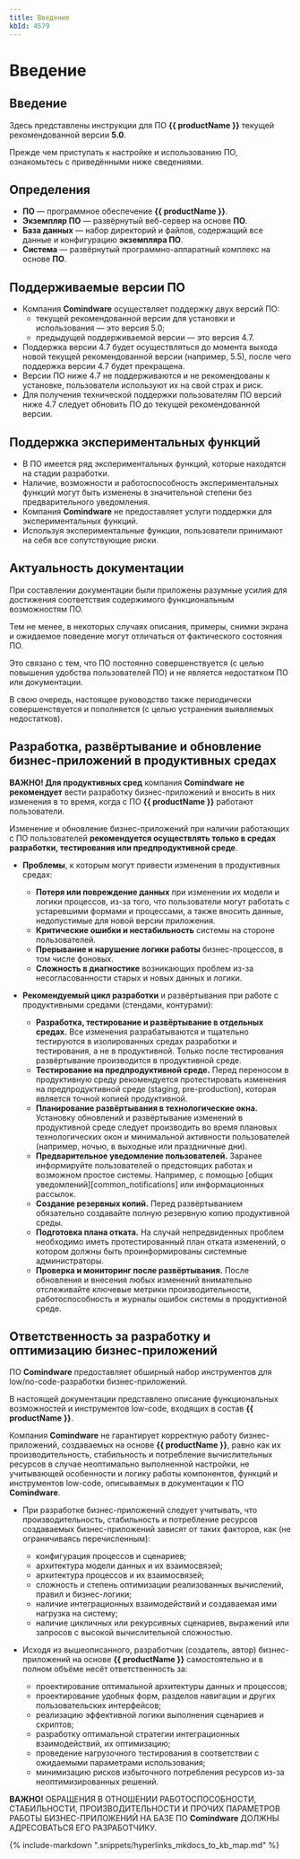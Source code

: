```yaml
---
title: Введение
kbId: 4579
---
```


# Введение

## Введение

Здесь представлены инструкции для ПО **{{ productName }}** текущей рекомендованной версии **5.0**.

Прежде чем приступать к настройке и использованию ПО, ознакомьтесь с приведёнными ниже сведениями.

## Определения

- **ПО** — программное обеспечение **{{ productName }}**.
- **Экземпляр ПО** — развёрнутый веб-сервер на основе **ПО**.
- **База данных** — набор директорий и файлов, содержащий все данные и конфигурацию **экземпляра ПО**.
- **Система** — развёрнутый программно-аппаратный комплекс на основе **ПО**.

## Поддерживаемые версии ПО

- Компания **Comindware** осуществляет поддержку двух версий ПО:
  - текущей рекомендованной версии для установки и использования — это версия 5.0;
  - предыдущей поддерживаемой версии — это версия 4.7.
- Поддержка версии 4.7 будет осуществляться до момента выхода новой текущей рекомендованной версии (например, 5.5), после чего поддержка версии 4.7 будет прекращена.
- Версии ПО ниже 4.7 не поддерживаются и не рекомендованы к установке, пользователи используют их на свой страх и риск.
- Для получения технической поддержки пользователям ПО версий ниже 4.7 следует обновить ПО до текущей рекомендованной версии.

## Поддержка экспериментальных функций

- В ПО имеется ряд экспериментальных функций, которые находятся на стадии разработки.
- Наличие, возможности и работоспособность экспериментальных функций могут быть изменены в значительной степени без предварительного уведомления.
- Компания **Comindware** не предоставляет услуги поддержки для экспериментальных функций.
- Используя экспериментальные функции, пользователи принимают на себя все сопутствующие риски.

## Актуальность документации

При составлении документации были приложены разумные усилия для достижения соответствия содержимого функциональным возможностям ПО.

Тем не менее, в некоторых случаях описания, примеры, снимки экрана и ожидаемое поведение могут отличаться от фактического состояния ПО.

Это связано с тем, что ПО постоянно совершенствуется (с целью повышения удобства пользователей ПО) и не является недостатком ПО или документации.

В свою очередь, настоящее руководство также периодически совершенствуется и пополняется (с целью устранения выявляемых недостатков).

## Разработка, развёртывание и обновление бизнес-приложений в продуктивных средах

**ВАЖНО! Для продуктивных сред** компания **Comindware** **не рекомендует** вести разработку бизнес-приложений и вносить в них изменения в то время, когда с ПО **{{ productName }}** работают пользователи.

Изменение и обновление бизнес-приложений при наличии работающих с ПО пользователей **рекомендуется осуществлять только в средах разработки, тестирования или предпродуктивной среде**.

- **Проблемы**, к которым могут привести изменения в продуктивных средах:

  - **Потеря или повреждение данных** при изменении их модели и логики процессов, из-за того, что пользователи могут работать с устаревшими формами и процессами, а также вносить данные, недопустимые для новой версии приложения.
  - **Критические ошибки и нестабильность** системы на стороне пользователей.
  - **Прерывание и нарушение логики работы** бизнес-процессов, в том числе фоновых.
  - **Сложность в диагностике** возникающих проблем из-за несогласованности старых и новых данных и логики.
- **Рекомендуемый цикл разработки** и развёртывания при работе с продуктивными средами (стендами, контурами):

  - **Разработка, тестирование и развёртывание в отдельных средах.** Все изменения разрабатываются и тщательно тестируются в изолированных средах разработки и тестирования, а не в продуктивной. Только после тестирования развёртывание производится в продуктивной среде.
  - **Тестирование на предпродуктивной среде.** Перед переносом в продуктивную среду рекомендуется протестировать изменения на предпродуктивной среде (staging, pre-production), которая является точной копией продуктивной.
  - **Планирование развёртывания в технологические окна.** Установку обновлений и развёртывание изменений в продуктивной среде следует производить во время плановых технологических окон и минимальной активности пользователей (например, ночью, в выходные или праздничные дни).
  - **Предварительное уведомление пользователей.** Заранее информируйте пользователей о предстоящих работах и возможном простое системы. Например, с помощью [общих уведомлений][common_notifications] или информационных рассылок.
  - **Создание резервных копий.** Перед развёртыванием обязательно создавайте полную резервную копию продуктивной среды.
  - **Подготовка плана отката.** На случай непредвиденных проблем необходимо иметь протестированный план отката изменений, о котором должны быть проинформированы системные администраторы.
  - **Проверка и мониторинг после развёртывания.** После обновления и внесения любых изменений внимательно отслеживайте ключевые метрики производительности, работоспособность и журналы ошибок системы в продуктивной среде.

## Ответственность за разработку и оптимизацию бизнес-приложений

ПО **Comindware** предоставляет обширный набор инструментов для low/no-code-разработки бизнес-приложений.

В настоящей документации представлено описание функциональных возможностей и инструментов low-code, входящих в состав **{{ productName }}**.

Компания **Comindware** не гарантирует корректную работу бизнес-приложений, создаваемых на основе **{{ productName }}**, равно как их производительность, стабильность и потребление вычислительных ресурсов в случае неоптимально выполненной настройки, не учитывающей особенности и логику работы компонентов, функций и инструментов low-code, описываемых в документации к ПО **Comindware**.

- При разработке бизнес-приложений следует учитывать, что производительность, стабильность и потребление ресурсов создаваемых бизнес-приложений зависят от таких факторов, как (не ограничиваясь перечисленным):

  - конфигурация процессов и сценариев;
  - архитектура модели данных и их взаимосвязей;
  - архитектура процессов и их взаимосвязей;
  - сложность и степень оптимизации реализованных вычислений, правил и бизнес-логики;
  - наличие интеграционных взаимодействий и создаваемая ими нагрузка на систему;
  - наличие цикличных или рекурсивных сценариев, выражений или запросов с высокой вычислительной сложностью.
- Исходя из вышеописанного, разработчик (создатель, автор) бизнес-приложений на основе **{{ productName }}** самостоятельно и в полном объёме несёт ответственность за:

  - проектирование оптимальной архитектуры данных и процессов;
  - проектирование удобных форм, разделов навигации и других пользовательских интерфейсов;
  - реализацию эффективной логики выполнения сценариев и скриптов;
  - разработку оптимальной стратегии интеграционных взаимодействий, их оптимизацию;
  - проведение нагрузочного тестирования в соответствии с ожидаемыми параметрами использования;
  - минимизацию рисков избыточного потребления ресурсов из-за неоптимизированных решений.

**ВАЖНО!** ОБРАЩЕНИЯ В ОТНОШЕНИИ РАБОТОСПОСОБНОСТИ, СТАБИЛЬНОСТИ, ПРОИЗВОДИТЕЛЬНОСТИ И ПРОЧИХ ПАРАМЕТРОВ РАБОТЫ БИЗНЕС-ПРИЛОЖЕНИЙ НА БАЗЕ ПО **Comindware** ДОЛЖНЫ АДРЕСОВАТЬСЯ ЕГО РАЗРАБОТЧИКУ.

{% include-markdown ".snippets/hyperlinks_mkdocs_to_kb_map.md" %}
